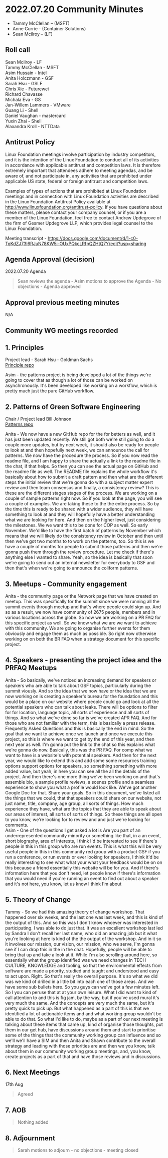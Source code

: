 # 2022.07.20 Community Minutes

- Tammy McClellan – (MSFT)
- Anne Currie - (Container Solutions)
- Sean Mcilroy – (LF)
  
## Roll call

Sean Mcilroy - LF<br>
Tammy McClellan - MSFT<br>
Asim Hussain - Intel<br>
Anita Holczmann - GSF<br>
Sarah Hsu - GSLF<br>
Chris Xie - Futurewei <br>
Richard Chavasse<br>
Michala Eva - GS <br>
Jan-Willem Lammers - VMware <br>
Guang Li - Shell <br>
Daniel Vaughan - mastercard <br>
Yuxin Zhai - Shell <br>
Alaxandra Kroll - NTTData <br>

  
## Antitrust Policy
Linux Foundation meetings involve participation by industry competitors, and it is the intention of the Linux Foundation to conduct all of its activities in accordance with applicable antitrust and competition laws. It is therefore extremely important that attendees adhere to meeting agendas, and be aware of, and not participate in, any activities that are prohibited under applicable US state, federal or foreign antitrust and competition laws.

Examples of types of actions that are prohibited at Linux Foundation meetings and in connection with Linux Foundation activities are described in the Linux Foundation Antitrust Policy available at http://www.linuxfoundation.org/antitrust-policy. If you have questions about these matters, please contact your company counsel, or if you are a member of the Linux Foundation, feel free to contact Andrew Updegrove of the firm of Gesmer Updegrove LLP, which provides legal counsel to the Linux Foundation.

Meeting transcript - https://docs.google.com/document/d/1-c0-TqKdZJ73I6RJuN78KW5i-OUxPQkcLRfpQZHtQ7Y/edit?usp=sharing

## Agenda Approval (decision) 
  
2022.07.20 Agenda

> Sean reviews the agenda - Asim motions to approve the Agenda - No objections - Agenda approved
  
## Approval previous meeting minutes

N/A

## Community WG meetings recorded

## 1. Principles

Project lead - Sarah Hsu - Goldman Sachs <br>
[Principle repo](https://github.com/Green-Software-Foundation/green-software-principles)

Asim - the patterns project is being developed a lot of the things we're going to cover that as though a lot of those can be worked on asynchronously. It's been developed like working on a workflow, which is pretty much just the pure GitHub workflow.

## 2. Patterns of Green Software Engineering

Chair / Project lead Bill Johnson <br>
[Patterns repo](https://github.com/Green-Software-Foundation/green-software-patterns)

Anita - We now have a new GitHub repo for the for betters as well, and it has just been updated recently. We still got both we're still going to do a couple more updates, but by next week, it should also be ready for people to look at and then hopefully next week, we can announce the call for patterns. We now have the procedure the process. So if you now read the readme file, and I am happy to share the actually a link to the readme file in the chat, if that helps. So then you can see the actual page on GitHub and the readme file as well. The README file explains the whole workflow it's basically about how to submit a draft pattern and then what are the different steps the initial review that we're gonna do with a subject matter expert review and then team consensus and finally, a consistency review? This is these are the different stages stages of the process. We are working on a couple of sample patterns right now. So if you look at the page, you will see a couple of examples. We are taking these to the the entire process. So by the time this is ready to be shared with a wider audience, they will have something to look at and they will hopefully have a better understanding what we are looking for here. And then on the higher level, just considering the milestones. We we want this to be done for COP as well. So early November. We'd like to have the first batch of patterns by November which means that we will likely do the consistency review in October and then until then we've got two months to to work on the patterns, too. So this is we have a couple of months for people to submit those patterns and then we're gonna push them through the review procedure. Let me check if there's anything else I wanted to share. Yeah, so the idea is basically that soon we're going to send out an internal newsletter for everybody to GSF and then that's when we're going to announce the coliform patterns.
 
## 3. Meetups - Community engagement

Anita - the community page or the Network page that we have created on meetup. This was specifically for the summit since we were running all the summit events through meetup and that's where people could sign up. And so as a result, we now have community of 2675 people, members and in various locations across the globe. So now we are working on a PR FAQ for this specific project as well. So we know what we are we want to achieve with this community. We are going to organise further events for them obviously and engage them as much as possible. So right now otherwise working on on both the BR FAQ when a strategy document for this specific project.

## 4. Speakers - presenting the project idea and the PRFAQ Meetups 

Anita - So basically, we've noticed an increasing demand for speakers or speakers who are able to talk about GSF topics, particularly during the summit viously. And so the idea that we now have or the idea that we are now working on is creating a speaker's bureau for the foundation and this would be a place on our website where people could go and look at all the potential speakers who can talk about leaks. There will be options to filter for for location, language topic, all sorts of experience and all sorts of things. And so what we've done so far is we've created APR FAQ. And for those who are not familiar with the term, this is basically a press release. Frequently Asked Questions and this is basically the end in mind. So the goal that we want to achieve once we launch and once we execute this project, so this is where we want to get by the end of this year, and then next year as well. I'm gonna put the link to the chat so this explains what we're gonna do now. Basically, this was the PR FAQ. For comp what we want to have is a website's with potential speakers. And then for the next year, we would like to extend this and add some some resources training options support options for speakers, so something something with more added value, but yeah, in here you can see all the all the details of the project. And then there's one more thing we've been working on and that's assemble bio, a sample profile reviews, a scenes profile and a seamless experience to show you what a profile would look like. We've got another Google Doc for that. Share your goals. So in this document, we've listed all the things that we could, that that speakers could share on our website, not just name, title, company, age group, all sorts of things. How much experience they have, what are the topics that they are able to speak about our areas of interest, all sorts of sorts of things. So these things are all open to you know, we're looking for to review and and just we're looking for comments.
<br>
Asim - One of the questions I get asked a lot is Are you part of an underrepresented community minority or something like that, in a an event, short biography, area of interests, I think I'd be interested to see if there's people in this in this group who are run events. This is what this will be very useful people in this in this community red group with a product GSF if you run a conference, or run events or ever looking for speakers, I think it'd be really interesting to see what what your what your feedback would be on on this because a friend essentially this website will be for you. And if there's information here that you don't need, let people know if there's information that you would need if you're running an event to find out about a speaker and it's not here, you know, let us know I think I'm about

## 5. Theory of Change

Tammy - So we had this amazing theory of change workshop. That happened over six weeks, and the last one was last week, and this is kind of the output of this. And so this was I don't know whoever was interested in participating. I was able to do just that. It was an excellent workshop last led by Sandra I don't recall her last name, who did an amazing job but it what you're looking at here is kind of the the output of the workshop. And in it so it involves our mission, our vision, our mission, who we serve, I'm gonna see if I can drop this in the in the chat. Hopefully, people will be able to bring that up and take a look at it. While I'm also scrolling around here, so essentially what the group identified was we need changes in TECH CULTURE, KNOWLEDGE and tooling, so that the environmental effects from software are made a priority, studied and taught and understood and easy to act upon. Right. So that's really the overall purpose. It's so what we did was we kind of drilled in a little bit into each one of those areas. And we have some sub bullets here. So you guys can we've got a few minutes left. So I you can peruse that at at your own leisure. What I did want to kind of call attention to and this is fig jam, by the way, but if you've used mural it's very much the same. And the concepts are very much the same, but it's pretty quick to pick up. But what happened as a part of this is that we identified a lot of actionable items and and what working group wouldn't be able to do that. So what I'd like to do, maybe as a part of our next meeting is talking about these items that came up, kind of organise those thoughts, put them in our get hub, have discussions around them and start to prioritise some of the things that the community working group can influence and so we'll we'll have a SIM and then Anita and Shawn contribute to the overall strategy and leading with those priorities are and then we you know, talk about them in our community working group meetings, and, you know, create projects as a part of that and have those reviews and in discussions.

## 6. Next Meetings

17th Aug

> Agreed

## 7. AOB

> Nothing added

## 8. Adjournment

> Sarah motions to adjourn - no objections - meeting closed
  
